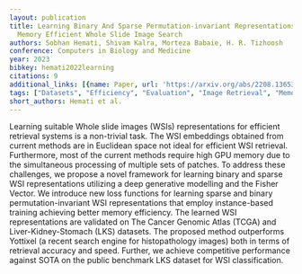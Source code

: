 ```yaml
---
layout: publication
title: Learning Binary And Sparse Permutation-invariant Representations For Fast And
  Memory Efficient Whole Slide Image Search
authors: Sobhan Hemati, Shivam Kalra, Morteza Babaie, H. R. Tizhoosh
conference: Computers in Biology and Medicine
year: 2023
bibkey: hemati2022learning
citations: 9
additional_links: [{name: Paper, url: 'https://arxiv.org/abs/2208.13653'}]
tags: ["Datasets", "Efficiency", "Evaluation", "Image Retrieval", "Memory Efficiency", "Tools & Libraries"]
short_authors: Hemati et al.
---
```

Learning suitable Whole slide images (WSIs) representations for efficient
retrieval systems is a non-trivial task. The WSI embeddings obtained from
current methods are in Euclidean space not ideal for efficient WSI retrieval.
Furthermore, most of the current methods require high GPU memory due to the
simultaneous processing of multiple sets of patches. To address these
challenges, we propose a novel framework for learning binary and sparse WSI
representations utilizing a deep generative modelling and the Fisher Vector. We
introduce new loss functions for learning sparse and binary
permutation-invariant WSI representations that employ instance-based training
achieving better memory efficiency. The learned WSI representations are
validated on The Cancer Genomic Atlas (TCGA) and Liver-Kidney-Stomach (LKS)
datasets. The proposed method outperforms Yottixel (a recent search engine for
histopathology images) both in terms of retrieval accuracy and speed. Further,
we achieve competitive performance against SOTA on the public benchmark LKS
dataset for WSI classification.